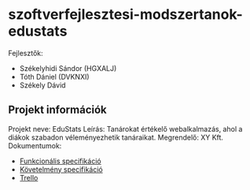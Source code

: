 # szoftverfejlesztesi-modszertanok-edustats

Fejlesztők:
- Székelyhidi Sándor (HGXALJ)
- Tóth Dániel (DVKNXI)
- Székely Dávid

## Projekt információk
Projekt neve: EduStats
Leírás: Tanárokat értékelő webalkalmazás, ahol a diákok szabadon véleményezhetik tanáraikat.
Megrendelő: XY Kft.
Dokumentumok:
- [Funkcionális specifikáció](funkcionalis-specifikacio.md)
- [Követelmény specifikáció](kovetelmeny-specifikacio.md)
- [Trello](https://trello.com/invite/b/66f1225365cb4963c25138a9/ATTIc5d3d7392d9ebbdac29da18a03ce05ac89E84852/edustats)
